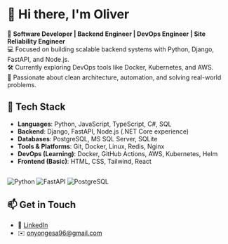 
# 👋 Hi there, I'm Oliver

🎯 **Software Developer | Backend Engineer | DevOps Engineer | Site Reliability Engineer**  
💻 Focused on building scalable backend systems with Python, Django, FastAPI, and Node.js.  
🛠 Currently exploring DevOps tools like Docker, Kubernetes, and AWS.  
🚀 Passionate about clean architecture, automation, and solving real-world problems.
## 🔧 Tech Stack
- **Languages**: Python, JavaScript, TypeScript, C#, SQL
- **Backend**: Django, FastAPI, Node.js (.NET Core experience)
- **Databases**: PostgreSQL, MS SQL Server, SQLite
- **Tools & Platforms**: Git, Docker, Linux, Redis, Nginx
- **DevOps (Learning)**: Docker, GitHub Actions, AWS, Kubernetes, Helm
- **Frontend (Basic)**: HTML, CSS, Tailwind, React
  ##
![Python](https://img.shields.io/badge/Python-3776AB?style=for-the-badge&logo=python&logoColor=white)
![FastAPI](https://img.shields.io/badge/FastAPI-009688?style=for-the-badge&logo=fastapi&logoColor=white)
![PostgreSQL](https://img.shields.io/badge/PostgreSQL-336791?style=for-the-badge&logo=postgresql&logoColor=white)
## 📫 Get in Touch

- 🔗 [LinkedIn](https://www.linkedin.com/in/oliver-wanjala-566055141/)
- ✉️ onyongesa96@gmail.com


